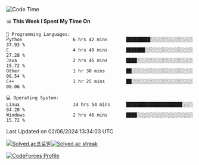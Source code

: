 
<!--START_SECTION:waka-->
![Code Time](http://img.shields.io/badge/Code%20Time-3%2C502%20hrs%2042%20mins-blue)

📊 **This Week I Spent My Time On** 

```text
💬 Programming Languages: 
Python                   6 hrs 42 mins       █████████░░░░░░░░░░░░░░░░   37.93 % 
C                        4 hrs 49 mins       ███████░░░░░░░░░░░░░░░░░░   27.28 % 
Java                     2 hrs 46 mins       ████░░░░░░░░░░░░░░░░░░░░░   15.72 % 
Other                    1 hr 30 mins        ██░░░░░░░░░░░░░░░░░░░░░░░   08.54 % 
C++                      1 hr 25 mins        ██░░░░░░░░░░░░░░░░░░░░░░░   08.06 % 

💻 Operating System: 
Linux                    14 hrs 54 mins      █████████████████████░░░░   84.28 % 
Windows                  2 hrs 46 mins       ████░░░░░░░░░░░░░░░░░░░░░   15.72 % 
```


 Last Updated on 02/06/2024 13:34:03 UTC
<!--END_SECTION:waka-->


[![Solved.ac프로필](http://mazassumnida.wtf/api/generate_badge?boj=hckim96)](https://solved.ac/hckim96)[![Solved.ac streak](http://mazandi.herokuapp.com/api?handle=hckim96&theme=dark)](https://solved.ac/hckim96)


[![CodeForces Profile](https://cf.leed.at?id=hckim96)](https://codeforces.com/profile/hckim96)


